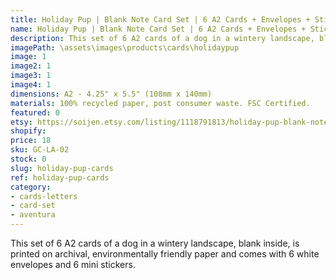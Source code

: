 ```yaml
---
title: Holiday Pup | Blank Note Card Set | 6 A2 Cards + Envelopes + Stickers
name: Holiday Pup | Blank Note Card Set | 6 A2 Cards + Envelopes + Stickers
description: This set of 6 A2 cards of a dog in a wintery landscape, blank inside, is printed on archival, environmentally friendly paper and comes with 6 white envelopes and 6 mini stickers.
imagePath: \assets\images\products\cards\holidaypup
image: 1
image2: 1
image3: 1
image4: 1
dimensions: A2 - 4.25" x 5.5" (108mm x 140mm)
materials: 100% recycled paper, post consumer waste. FSC Certified.
featured: 0
etsy: https://soijen.etsy.com/listing/1118791813/holiday-pup-blank-note-card-set-6-a2?utm_source=Copy&utm_medium=ListingManager&utm_campaign=Share&utm_term=so.lmsm&share_time=1695259992854
shopify: 
price: 18
sku: GC-LA-02
stock: 0
slug: holiday-pup-cards
ref: holiday-pup-cards
category:
- cards-letters
- card-set
- aventura
---
```

This set of 6 A2 cards of a dog in a wintery landscape, blank inside, is printed on archival, environmentally friendly paper and comes with 6 white envelopes and 6 mini stickers.
